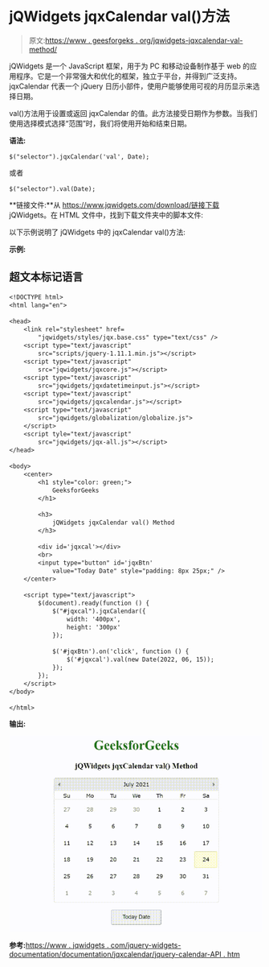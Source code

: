# jQWidgets jqxCalendar val()方法

> 原文:[https://www . geesforgeks . org/jqwidgets-jqxcalendar-val-method/](https://www.geeksforgeeks.org/jqwidgets-jqxcalendar-val-method/)

jQWidgets 是一个 JavaScript 框架，用于为 PC 和移动设备制作基于 web 的应用程序。它是一个非常强大和优化的框架，独立于平台，并得到广泛支持。jqxCalendar 代表一个 jQuery 日历小部件，使用户能够使用可视的月历显示来选择日期。

val()方法用于设置或返回 jqxCalendar 的值。此方法接受日期作为参数。当我们使用选择模式选择“范围”时，我们将使用开始和结束日期。

**语法:**

```
$("selector").jqxCalendar('val', Date);
```

或者

```
$("selector").val(Date);
```

**链接文件:**从 https://www.jqwidgets.com/download/链接下载 jQWidgets。在 HTML 文件中，找到下载文件夹中的脚本文件:

> <link rel="”stylesheet”" href="”jqwidgets/styles/jqx.base.css”" type="”text/css”">

以下示例说明了 jQWidgets 中的 jqxCalendar val()方法:

**示例:**

## 超文本标记语言

```
<!DOCTYPE html>
<html lang="en">

<head>
    <link rel="stylesheet" href=
        "jqwidgets/styles/jqx.base.css" type="text/css" />
    <script type="text/javascript" 
        src="scripts/jquery-1.11.1.min.js"></script>
    <script type="text/javascript" 
        src="jqwidgets/jqxcore.js"></script>
    <script type="text/javascript" 
        src="jqwidgets/jqxdatetimeinput.js"></script>
    <script type="text/javascript" 
        src="jqwidgets/jqxcalendar.js"></script>
    <script type="text/javascript" 
        src="jqwidgets/globalization/globalize.js">
    </script>
    <script tyle="text/javascript" 
        src="jqwidgets/jqx-all.js"></script>
</head>

<body>
    <center>
        <h1 style="color: green;">
            GeeksforGeeks
        </h1>

        <h3>
            jQWidgets jqxCalendar val() Method
        </h3>

        <div id='jqxcal'></div>
        <br>
        <input type="button" id='jqxBtn' 
            value="Today Date" style="padding: 8px 25px;" />
    </center>

    <script type="text/javascript">
        $(document).ready(function () {
            $("#jqxcal").jqxCalendar({
                width: '400px',
                height: '300px'
            });

            $('#jqxBtn').on('click', function () {
                $('#jqxcal').val(new Date(2022, 06, 15));
            });
        });
    </script>
</body>

</html>
```

**输出:**

![](img/86871f28cbc462f1c6f0b19e276ea78b.png)

**参考:**[https://www . jqwidgets . com/jquery-widgets-documentation/documentation/jqxcalendar/jquery-calendar-API . htm](https://www.jqwidgets.com/jquery-widgets-documentation/documentation/jqxcalendar/jquery-calendar-api.htm)